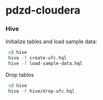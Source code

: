 # pdzd-cloudera

### Hive
Initialize tables and load sample data:
```bash
 cd hive
 hive -f create-ufc.hql
 hive -f load-sample-data.hql
```
Drop tables 
```bash
 cd hive
 hive -f hive/drop-ufc.hql
```
